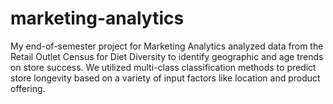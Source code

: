 # marketing-analytics

My end-of-semester project for Marketing Analytics analyzed data from the Retail Outlet Census for Diet Diversity to identify geographic and age trends on store success. We utilized multi-class classification methods to predict store longevity based on a variety of input factors like location and product offering. 
